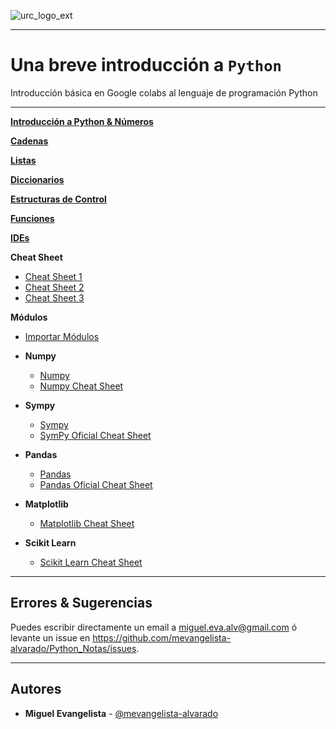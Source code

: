 ![urc_logo_ext](https://github.com/URC-MAC/.github/assets/28746720/1d2b04df-5870-457b-82ab-4eb97ec99e17)
___

# Una breve introducción a `Python`
Introducción básica en Google colabs al lenguaje de programación Python 
___

**[Introducción a Python & Números](https://github.com/mevangelista-alvarado/Python_Notas/blob/master/Intro_a_Python_y_numeros.ipynb)**

**[Cadenas](https://github.com/mevangelista-alvarado/Python_Notas/blob/master/Cadenas.ipynb)**

**[Listas](https://github.com/mevangelista-alvarado/Python_Notas/blob/master/Listas.ipynb)**

**[Diccionarios](https://github.com/mevangelista-alvarado/Python_Notas/blob/master/Diccionarios.ipynb)**

**[Estructuras de Control](https://github.com/mevangelista-alvarado/Python_Notas/blob/master/Estructuras_de_Control.ipynb)**

**[Funciones](https://github.com/mevangelista-alvarado/Python_Notas/blob/master/Funciones.ipynb)**

**[IDEs](https://github.com/mevangelista-alvarado/Python_Notas/blob/master/Editores.ipynb)**

**Cheat Sheet**
 * [Cheat Sheet 1](https://github.com/mevangelista-alvarado/Python_Notas/blob/master/CheatSheet/python-cheatsheets-1.pdf)
 * [Cheat Sheet 2](https://github.com/mevangelista-alvarado/Python_Notas/blob/master/CheatSheet/python-cheatsheets-2.pdf)
 * [Cheat Sheet 3](https://github.com/mevangelista-alvarado/Python_Notas/blob/master/CheatSheet/python-cheatsheets-3.pdf)

**Módulos**
 * [Importar Módulos](https://github.com/mevangelista-alvarado/Python_Notas/blob/master/ImportarModulos.ipynb)
 * **Numpy** 
   * [Numpy](https://github.com/mevangelista-alvarado/Python_Notas/blob/master/Intro_Numpy.ipynb)
   * [Numpy Cheat Sheet](https://github.com/mevangelista-alvarado/Python_Notas/blob/master/CheatSheet/numpy-cheatsheets.pdf)
   
 * **Sympy**
   * [Sympy](https://github.com/mevangelista-alvarado/Python_Notas/blob/master/Intro_a_Sympy.ipynb)
   * [SymPy Oficial Cheat Sheet](https://github.com/mevangelista-alvarado/Python_Notas/blob/master/CheatSheet/sympy-cheatsheets-oficial.pdf) 
 
 * **Pandas**
   * [Pandas](https://github.com/mevangelista-alvarado/Python_Notas/blob/master/Intro_Pandas.ipynb)
   * [Pandas Oficial Cheat Sheet](https://github.com/mevangelista-alvarado/Python_Notas/blob/master/CheatSheet/pandas-cheatsheets.pdf)
 
 * **Matplotlib**
   * [Matplotlib Cheat Sheet](https://github.com/mevangelista-alvarado/Python_Notas/blob/master/CheatSheet/matplolib-cheatsheets.pdf)

 * **Scikit Learn**
   * [Scikit Learn Cheat Sheet](https://github.com/mevangelista-alvarado/Python_Notas/blob/master/CheatSheet/scikitlearn-cheatsheets.pdf)
___

## Errores & Sugerencias

Puedes escribir directamente un email a [miguel.eva.alv@gmail.com](mailto:miguel.eva.alv@gmail.com) ó levante un issue en https://github.com/mevangelista-alvarado/Python_Notas/issues.
___

## Autores

 * **Miguel Evangelista** - [@mevangelista-alvarado](https://github.com/mevangelista-alvarado)

